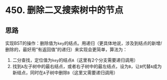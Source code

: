 # 450. 删除二叉搜索树中的节点

## 思路

实现BST的操作：删除值为`key`的结点。用递归（更具体地说，涉及到结点的新增/删除的，最好用“有返回值”的递归）来实现会更简单，算法为：

1. 二分查找，定位值为`key`的结点`A`（这里有2个分支需要递归调用）
1. 找到`A`左子树中的最右结点，或者右子树中的最左结点，设为`B`，让`B`代替`A`成为新结点，同时在`A`子树中删除`B`（这里又需要递归调用）
